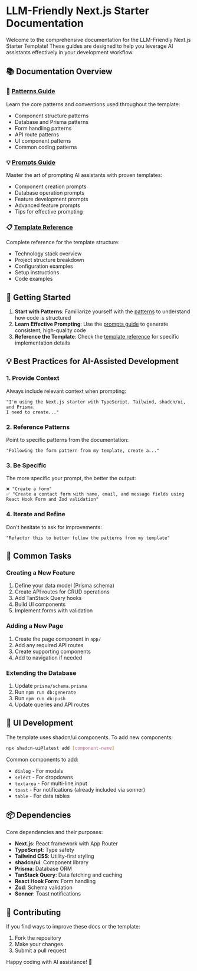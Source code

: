 # LLM-Friendly Next.js Starter Documentation

Welcome to the comprehensive documentation for the LLM-Friendly Next.js Starter Template! These guides are designed to help you leverage AI assistants effectively in your development workflow.

## 📚 Documentation Overview

### 🎯 [Patterns Guide](./patterns.md)
Learn the core patterns and conventions used throughout the template:
- Component structure patterns
- Database and Prisma patterns
- Form handling patterns
- API route patterns
- UI component patterns
- Common coding patterns

### 💡 [Prompts Guide](./prompts.md)
Master the art of prompting AI assistants with proven templates:
- Component creation prompts
- Database operation prompts
- Feature development prompts
- Advanced feature prompts
- Tips for effective prompting

### 📋 [Template Reference](./template.md)
Complete reference for the template structure:
- Technology stack overview
- Project structure breakdown
- Configuration examples
- Setup instructions
- Code examples

## 🚀 Getting Started

1. **Start with Patterns**: Familiarize yourself with the [patterns](./patterns.md) to understand how code is structured
2. **Learn Effective Prompting**: Use the [prompts guide](./prompts.md) to generate consistent, high-quality code
3. **Reference the Template**: Check the [template reference](./template.md) for specific implementation details

## 💡 Best Practices for AI-Assisted Development

### 1. Provide Context
Always include relevant context when prompting:
```
"I'm using the Next.js starter with TypeScript, Tailwind, shadcn/ui, and Prisma. 
I need to create..."
```

### 2. Reference Patterns
Point to specific patterns from the documentation:
```
"Following the form pattern from my template, create a..."
```

### 3. Be Specific
The more specific your prompt, the better the output:
```
❌ "Create a form"
✅ "Create a contact form with name, email, and message fields using React Hook Form and Zod validation"
```

### 4. Iterate and Refine
Don't hesitate to ask for improvements:
```
"Refactor this to better follow the patterns from my template"
```

## 🔧 Common Tasks

### Creating a New Feature
1. Define your data model (Prisma schema)
2. Create API routes for CRUD operations
3. Add TanStack Query hooks
4. Build UI components
5. Implement forms with validation

### Adding a New Page
1. Create the page component in `app/`
2. Add any required API routes
3. Create supporting components
4. Add to navigation if needed

### Extending the Database
1. Update `prisma/schema.prisma`
2. Run `npm run db:generate`
3. Run `npm run db:push`
4. Update queries and API routes

## 🎨 UI Development

The template uses shadcn/ui components. To add new components:
```bash
npx shadcn-ui@latest add [component-name]
```

Common components to add:
- `dialog` - For modals
- `select` - For dropdowns
- `textarea` - For multi-line input
- `toast` - For notifications (already included via sonner)
- `table` - For data tables

## 📦 Dependencies

Core dependencies and their purposes:
- **Next.js**: React framework with App Router
- **TypeScript**: Type safety
- **Tailwind CSS**: Utility-first styling
- **shadcn/ui**: Component library
- **Prisma**: Database ORM
- **TanStack Query**: Data fetching and caching
- **React Hook Form**: Form handling
- **Zod**: Schema validation
- **Sonner**: Toast notifications

## 🤝 Contributing

If you find ways to improve these docs or the template:
1. Fork the repository
2. Make your changes
3. Submit a pull request

Happy coding with AI assistance! 🚀